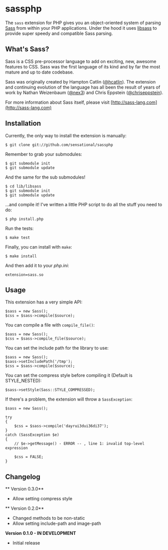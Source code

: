 # sassphp

The `sass` extension for PHP gives you an object-oriented system of parsing [Sass](http://sass-lang.com/) from within your PHP applications. Under the hood it uses [libsass](https://github.com/hcatlin/libsass) to provide super speedy and compatible Sass parsing.

## What's Sass?

Sass is a CSS pre-processor language to add on exciting, new, awesome features to CSS. Sass was the first language of its kind and by far the most mature and up to date codebase.

Sass was originally created by Hampton Catlin ([@hcatlin](http://twitter.com/hcatlin)). The extension and continuing evolution of the language has all been the result of years of work by Nathan Weizenbaum ([@nex3](http://twitter.com/nex3)) and Chris Eppstein ([@chriseppstein](http://twitter.com/chriseppstein)).

For more information about Sass itself, please visit [http://sass-lang.com](http://sass-lang.com)

## Installation

Currently, the only way to install the extension is manually:

	$ git clone git://github.com/sensational/sassphp

Remember to grab your submodules:

	$ git submodule init
	$ git submodule update
	
And the same for the sub submodules!

	$ cd lib/libsass
	$ git submodule init
	$ git submodule update

...and compile it! I've written a little PHP script to do all the stuff you need to do:

	$ php install.php

Run the tests:

    $ make test

Finally, you can install with `make`:

	$ make install

And then add it to your _php.ini_:

    extension=sass.so

## Usage

This extension has a very simple API:

    $sass = new Sass();
	$css = $sass->compile($source);

You can compile a file with `compile_file()`:

    $sass = new Sass();
    $css = $sass->compile_file($source);

You can set the include path for the library to use:

    $sass = new Sass();
    $sass->setIncludePath('/tmp');
    $css = $sass->compile($source);
    
You can set the compress style before compiling it (Default is STYLE_NESTED):

    $sass->setStyle(Sass::STYLE_COMPRESSED);

If there's a problem, the extension will throw a `SassException`:

    $sass = new Sass();

    try
    {
        $css = $sass->compile('dayrui3dui36di37');
    }
    catch (SassException $e)
    {
        // $e->getMessage() - ERROR -- , line 1: invalid top-level expression

        $css = FALSE;
    }

## Changelog

** Version 0.3.0**
* Allow setting compress style

** Version 0.2.0**
* Changed methods to be non-static
* Allow setting include-path and image-path

**Version 0.1.0 - IN DEVELOPMENT**
* Initial release


